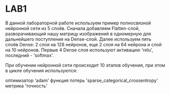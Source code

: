 # LAB1
В данной лабораторной работе используем пример полносвязной нейронной сети из 5 слоёв. Сначала добавляем Flatten-слой, разворачивающий нашу матрицу изображений в одномерную для дальнейшего поступления на Dense-слой. Далее используем пять слоёв Dense: 2 слоя на 128 нейронов, еще 2 слоя на 64 нейрона и слой на 10 нейронов. Первые 4 Dense слоя используют активацию 'relu', последний - 'softmax'.

При обучении нейронной сети происходит 10 этапов обучения, при этом в цикле обучения используются:

оптимизатор 'adam'
функция потерь 'sparse_categorical_crossentropy'
метрика 'точность'
 
